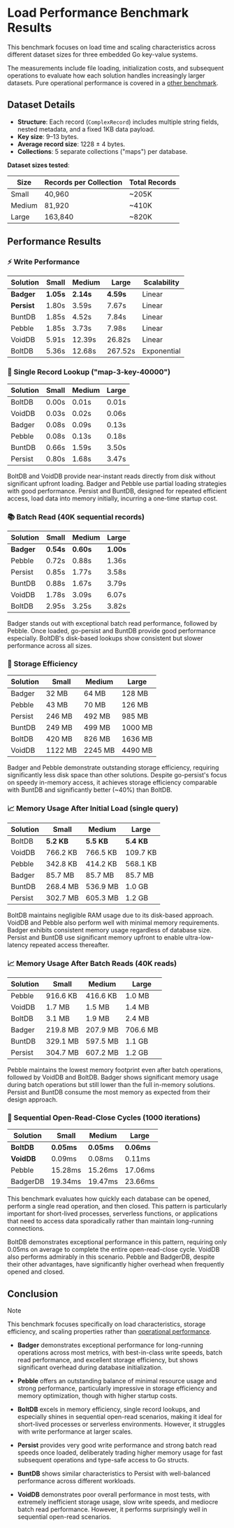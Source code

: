 # Load Performance Benchmark Results

This benchmark focuses on load time and scaling characteristics across different dataset sizes for three embedded Go key-value systems.

The measurements include file loading, initialization costs, and subsequent operations to evaluate how each solution handles increasingly larger datasets. Pure operational performance is covered in a [other benchmark](https://github.com/Jipok/go-persist/tree/master/benchmark).

## Dataset Details

- **Structure**: Each record (`ComplexRecord`) includes multiple string fields, nested metadata, and a fixed 1KB data payload.
- **Key size**: 9–13 bytes.
- **Average record size**: 1228 ± 4 bytes.
- **Collections**: 5 separate collections ("maps") per database.

**Dataset sizes tested**:

| Size   | Records per Collection | Total Records |
|--------|------------------------|---------------|
| Small  | 40,960                 | ~205K         |
| Medium | 81,920                 | ~410K         |
| Large  | 163,840                | ~820K         |

## Performance Results

### ⚡ Write Performance

| Solution | Small | Medium | Large | Scalability |
|----------|-------|--------|-------|-------------|
| **Badger**   | **1.05s** | **2.14s**  | **4.59s** | Linear      |
| **Persist**  | 1.80s | 3.59s  | 7.67s | Linear      |
| BuntDB   | 1.85s | 4.52s  | 7.84s | Linear      |
| Pebble   | 1.85s | 3.73s  | 7.98s | Linear      |
| VoidDB   | 5.91s | 12.39s | 26.82s | Linear      |
| BoltDB   | 5.36s | 12.68s | 267.52s | Exponential |

### 🔎 Single Record Lookup ("map-3-key-40000")

| Solution | Small | Medium | Large |
|----------|-------|--------|-------|
| BoltDB   | 0.00s | 0.01s  | 0.01s |
| VoidDB   | 0.03s | 0.02s  | 0.06s |
| Badger   | 0.08s | 0.09s  | 0.13s |
| Pebble   | 0.08s | 0.13s  | 0.18s |
| BuntDB   | 0.66s | 1.59s  | 3.50s |
| Persist  | 0.80s | 1.68s  | 3.47s |

BoltDB and VoidDB provide near-instant reads directly from disk without significant upfront loading. Badger and Pebble use partial loading strategies with good performance. Persist and BuntDB, designed for repeated efficient access, load data into memory initially, incurring a one-time startup cost.

### 📚 Batch Read (40K sequential records)

| Solution | Small | Medium | Large |
|----------|-------|--------|-------|
| **Badger**   | **0.54s** | **0.60s**  | **1.00s** |
| Pebble   | 0.72s | 0.88s  | 1.36s |
| Persist  | 0.85s | 1.77s  | 3.58s |
| BuntDB   | 0.88s | 1.67s  | 3.79s |
| VoidDB   | 1.78s | 3.09s  | 6.07s |
| BoltDB   | 2.95s | 3.25s  | 3.82s |

Badger stands out with exceptional batch read performance, followed by Pebble. Once loaded, go-persist and BuntDB provide good performance especially. BoltDB's disk-based lookups show consistent but slower performance across all sizes.

### 💾 Storage Efficiency

| Solution | Small | Medium | Large |
|----------|-------|--------|-------|
| Badger   | 32 MB | 64 MB  | 128 MB |
| Pebble   | 43 MB | 70 MB  | 126 MB |
| Persist  | 246 MB| 492 MB | 985 MB |
| BuntDB   | 249 MB| 499 MB | 1000 MB |
| BoltDB   | 420 MB| 826 MB | 1636 MB |
| VoidDB   | 1122 MB| 2245 MB | 4490 MB |

Badger and Pebble demonstrate outstanding storage efficiency, requiring significantly less disk space than other solutions. Despite go-persist's focus on speedy in-memory access, it achieves storage efficiency comparable with BuntDB and significantly better (~40%) than BoltDB.

### 📈 Memory Usage After Initial Load (single query)

| Solution | Small | Medium | Large |
|----------|-------|--------|-------|
| BoltDB   | **5.2 KB** | **5.5 KB** | **5.4 KB** |
| VoidDB   | 766.2 KB | 766.5 KB | 109.7 KB |
| Pebble   | 342.8 KB | 414.2 KB | 568.1 KB |
| Badger   | 85.7 MB | 85.7 MB | 85.7 MB |
| BuntDB   | 268.4 MB | 536.9 MB | 1.0 GB |
| Persist  | 302.7 MB | 605.3 MB | 1.2 GB |

BoltDB maintains negligible RAM usage due to its disk-based approach. VoidDB and Pebble also perform well with minimal memory requirements. Badger exhibits consistent memory usage regardless of database size. Persist and BuntDB use significant memory upfront to enable ultra-low-latency repeated access thereafter.

### 📈 Memory Usage After Batch Reads (40K reads)

| Solution | Small | Medium | Large |
|----------|-------|--------|-------|
| Pebble   | 916.6 KB | 416.6 KB | 1.0 MB |
| VoidDB   | 1.7 MB | 1.5 MB | 1.4 MB |
| BoltDB   | 3.1 MB | 1.9 MB | 2.4 MB |
| Badger   | 219.8 MB | 207.9 MB | 706.6 MB |
| BuntDB   | 329.1 MB | 597.5 MB | 1.1 GB |
| Persist  | 304.7 MB | 607.2 MB | 1.2 GB |

Pebble maintains the lowest memory footprint even after batch operations, followed by VoidDB and BoltDB. Badger shows significant memory usage during batch operations but still lower than the full in-memory solutions. Persist and BuntDB consume the most memory as expected from their design approach.

### 🔄 Sequential Open-Read-Close Cycles (1000 iterations)

| Solution | Small | Medium | Large |
|----------|-------|--------|-------|
| **BoltDB**   | **0.05ms** | **0.05ms** | **0.06ms** |
| **VoidDB**  | 0.09ms | 0.08ms | 0.11ms |
| Pebble   | 15.28ms | 15.26ms | 17.06ms |
| BadgerDB  | 19.34ms | 19.47ms | 23.66ms |

This benchmark evaluates how quickly each database can be opened, perform a single read operation, and then closed. This pattern is particularly important for short-lived processes, serverless functions, or applications that need to access data sporadically rather than maintain long-running connections.

BoltDB demonstrates exceptional performance in this pattern, requiring only 0.05ms on average to complete the entire open-read-close cycle. VoidDB also performs admirably in this scenario. Pebble and BadgerDB, despite their other advantages, have significantly higher overhead when frequently opened and closed.

## Conclusion

> [!NOTE]
> This benchmark focuses specifically on load characteristics, storage efficiency, and scaling properties rather than [operational performance](https://github.com/Jipok/go-persist/tree/master/benchmark).

- **Badger** demonstrates exceptional performance for long-running operations across most metrics, with best-in-class write speeds, batch read performance, and excellent storage efficiency, but shows significant overhead during database initialization.

- **Pebble** offers an outstanding balance of minimal resource usage and strong performance, particularly impressive in storage efficiency and memory optimization, though with higher startup costs.

- **BoltDB** excels in memory efficiency, single record lookups, and especially shines in sequential open-read scenarios, making it ideal for short-lived processes or serverless environments. However, it struggles with write performance at larger scales.

- **Persist** provides very good write performance and strong batch read speeds once loaded, deliberately trading higher memory usage for fast subsequent operations and type-safe access to Go structs.

- **BuntDB** shows similar characteristics to Persist with well-balanced performance across different workloads.

- **VoidDB** demonstrates poor overall performance in most tests, with extremely inefficient storage usage, slow write speeds, and mediocre batch read performance. However, it performs surprisingly well in sequential open-read scenarios.
